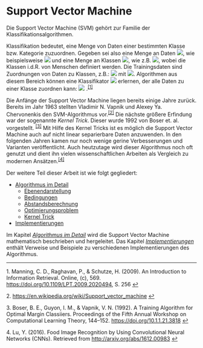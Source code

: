 # Support Vector Machine

Die Support Vector Machine (SVM) gehört zur Familie der Klassifikationsalgorithmen.

Klassifikation bedeutet, eine Menge von Daten einer bestimmten Klasse bzw. Kategorie zuzuordnen.
Gegeben sei also eine Menge an Daten ![](https://latex.codecogs.com/gif.latex?\mathbb{D}=\left\{d_1,\cdots,d_n\right\}), wie beispielsweise ![](https://latex.codecogs.com/gif.latex?\left&space;\{&space;Berlin,&space;China,&space;Deutschland,&space;Rom&space;\right&space;\}) und eine Menge an Klassen ![](https://latex.codecogs.com/gif.latex?\mathbb{C}=\{c_1,\cdots,c_k\}), wie z.B. ![](https://latex.codecogs.com/gif.latex?\left&space;\{&space;Land,&space;Hauptstadt&space;\right&space;\}), wobei die Klassen i.d.R. von Menschen definiert werden. Die Trainingsdaten sind Zuordnungen von Daten zu Klassen, z.B.: ![](https://latex.codecogs.com/gif.latex?\langle&space;d,c\rangle&space;=&space;\langle&space;China,Land\rangle) mit ![](https://latex.codecogs.com/gif.latex?\langle&space;d,c\rangle&space;\in&space;\mathbb{D}&space;\times&space;\mathbb{C}). Algorithmen aus diesem Bereich können eine Klassifikator ![](https://latex.codecogs.com/gif.latex?\gamma) erlernen, der alle Daten zu einer Klasse zuordnen kann: ![](https://latex.codecogs.com/gif.latex?\gamma:&space;\mathbb{D}\to\mathbb{C}) .<sup id="manning2009a">[[1]](#manning2009)</sup>

Die Anfänge der Support Vector Machine liegen bereits einige Jahre zurück.
Bereits im Jahr 1963 stellten Vladimir N. Vapnik und Alexey Ya. Chervonenkis den SVM-Algorithmus vor.<sup id="svdwikia">[[2]](#svdwiki)</sup>
Die nächste größere Erfindung war der sogenannte *Kernel Trick*. Dieser wurde 1992 von Boser et. al. vorgestellt. <sup id="boser1992a">[[3]](#boser1992)</sup>
Mit Hilfe des Kernel Tricks ist es möglich die Support Vector Machine auch auf nicht linear separierbare Daten anzuwenden. In den folgenden Jahren kamen nur noch wenige gerine Verbesserungen und Varianten veröffentlicht. Auch heutzutage wird dieser Algorithmus noch oft genutzt und dient ihn vielen wissenschaftlichen Arbeiten als Vergleich zu modernen Ansätzen.<sup id="Lu2016a">[[4]](#Lu2016)</sup>


Der weitere Teil dieser Arbeit ist wie folgt gegliedert:

* [Algorithmus im Detail](Algorithmus_im_Detail.md)
  * [Ebenendarstellung](Algorithmus_im_Detail.md)
  * [Bedingungen](Algorithmus_im_Detail.md)
  * [Abstandsberechnung](Algorithmus_im_Detail.md)
  * [Optimierungsproblem](Algorithmus_im_Detail.md)
  * [Kernel Trick](Algorithmus_im_Detail.md)
* [Implementierungen](Implementierungen.md)

Im Kapitel *[Algorithmus im Detail](Algorithmus_im_Detail.md)* wird die Support Vector Machine mathematisch beschrieben und hergeleitet. Das Kapitel *[Implementierungen](Implementierungen.md)* enthält Verweise und Beispiele zu verschiedenen Implementierungen des Algorithmus.

___
<b id="manning2009"></b>1. Manning, C. D., Raghavan, P., & Schutze, H. (2009). An Introduction to Information Retrieval. Online, (c), 569. https://doi.org/10.1109/LPT.2009.2020494, S. 256 [↩](#manning2009a)

<b id="svdwiki"></b>2. https://en.wikipedia.org/wiki/Support_vector_machine [↩](#svdwikia)

<b id="boser1992"></b>3. Boser, B. E., Guyon, I. M., & Vapnik, V. N. (1992). A Training Algorithm for Optimal Margin Classiiers. Proceedings of the Fifth Annual Workshop on Computational Learning Theory, 144–152. https://doi.org/10.1.1.21.3818 [↩](#boser1992a)

<b id="Lu2016"></b>4. Lu, Y. (2016). Food Image Recognition by Using Convolutional Neural Networks (CNNs). Retrieved from http://arxiv.org/abs/1612.00983 [↩](#Lu2016a)

